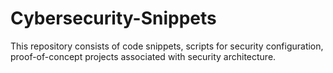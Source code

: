 # Cybersecurity-Snippets
This repository consists of code snippets, scripts for security configuration, proof-of-concept projects associated with security architecture.
